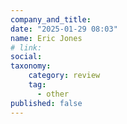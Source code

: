 ```yaml
---
company_and_title: 
date: "2025-01-29 08:03"
name: Eric Jones
# link:
social: 
taxonomy:
    category: review
    tag:
      - other
published: false
---
```




